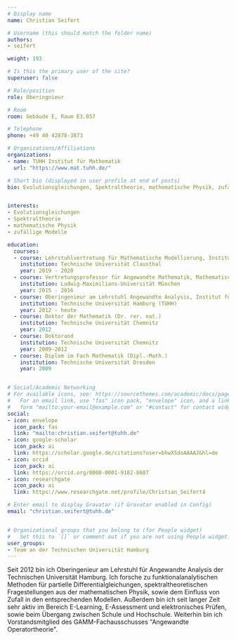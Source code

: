 ---# Display namename: Christian Seifert# Username (this should match the folder name)authors:- seifertweight: 193# Is this the primary user of the site?superuser: false# Role/positionrole: Oberingnieur# Roomroom: Gebäude E, Raum E3.057# Telephonephone: +49 40 42878-3873# Organizations/Affiliationsorganizations:- name: TUHH Institut für Mathematik  url: "https://www.mat.tuhh.de/"# Short bio (displayed in user profile at end of posts)bio: Evolutionsgleichungen, Spektraltheorie, mathematische Physik, zufällige Modelleinterests:- Evolutionsgleichungen- Spektraltheorie- mathematische Physik- zufällige Modelleeducation:  courses:  - course: Lehrstuhlvertretung für Mathematische Modellierung, Institut für Mathematik    institution: Technische Universität Clausthal    year: 2019 - 2020  - course: Vertretungsprofessor für Angewandte Mathematik, Mathematisches Institut    institution: Ludwig-Maximilians-Universität München    year: 2015 - 2016  - course: Oberingenieur am Lehrstuhl Angewandte Analysis, Institut für Mathematik     institution: Technische Universität Hamburg (TUHH)    year: 2012 - heute  - course: Doktor der Mathematik (Dr. rer. nat.)    institution: Technische Universität Chemnitz    year: 2012  - course: Doktorand     institution: Technische Universität Chemnitz    year: 2009-2012  - course: Diplom im Fach Mathematik (Dipl.-Math.)    institution: Technische Universität Dresden    year: 2009# Social/Academic Networking# For available icons, see: https://sourcethemes.com/academic/docs/page-builder/#icons#   For an email link, use "fas" icon pack, "envelope" icon, and a link in the#   form "mailto:your-email@example.com" or "#contact" for contact widget.social:- icon: envelope  icon_pack: fas  link: "mailto:christian.seifert@tuhh.de"- icon: google-scholar  icon_pack: ai  link: https://scholar.google.de/citations?user=bhwX5doAAAAJ&hl=de- icon: orcid  icon_pack: ai  link: https://orcid.org/0000-0001-9182-8687- icon: researchgate  icon_pack: ai  link: https://www.researchgate.net/profile/Christian_Seifert4# Enter email to display Gravatar (if Gravatar enabled in Config)email: "christian.seifert@tuhh.de"# Organizational groups that you belong to (for People widget)#   Set this to `[]` or comment out if you are not using People widget.user_groups:- Team an der Technischen Universität Hamburg---Seit 2012 bin ich Oberingenieur am Lehrstuhl für Angewandte Analysis der Technischen Universität Hamburg. Ich forsche zu funktionalanalytischen Methoden für partielle Differentialgleichungen, spektraltheoretischen Fragestellungen aus der mathematischen Physik, sowie dem Einfluss von Zufall in den entsprechenden Modellen.Außerdem bin ich seit langer Zeit sehr aktiv im Bereich E-Learning, E-Assessment und elektronisches Prüfen, sowie beim Übergang zwischen Schule und Hochschule.Weiterhin bin ich Vorstandsmitglied des GAMM-Fachausschusses "Angewandte Operatortheorie".